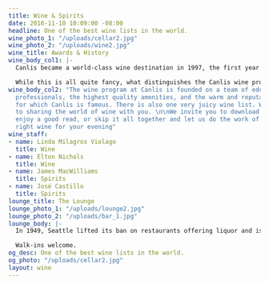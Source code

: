 ```yaml
---
title: Wine & Spirits
date: 2016-11-10 10:09:00 -08:00
headline: One of the best wine lists in the world.
wine_photo_1: "/uploads/cellar2.jpg"
wine_photo_2: "/uploads/wine2.jpg"
wine_title: Awards & History
wine_body_col1: |-
  Canlis became a world-class wine destination in 1997, the first year of its 24 consecutive Wine Spectator Magazine Grand Awards. The restaurant is one of a handful in the world to be trusted with the honor for that length of time. In 2017, our wine program took home the James Beard award for <a href="https://seattle.eater.com/2017/5/2/15517450/james-beard-award-2017-canlis-wine" target="_blank">Outstanding Wine Program</a>. Since then, it has helped train four Master Sommeliers and nine advanced sommeliers. We’ve produced wines with Alois Kracher, Buty, Jean Milan, Hirsch, and Guiborat & Fils. We’ve routinely played hosts to the best winemakers and wineries in the world, like Château Latour, Grace Family, Penfolds, Cayuse, Piero Antinori, Angelo Gaja and Maria López de Heredia.

  While this is all quite fancy, what distinguishes the Canlis wine program and the sommeliers who run it is their singular ability to relate to other people, particularly those who just like to enjoy a bottle with dinner, and then move on.
wine_body_col2: "The wine program at Canlis is founded on a team of educated wine
  professionals, the highest quality amenities, and the warm and reputable service
  for which Canlis is famous. There is also one very juicy wine list. We look forward
  to sharing the world of wine with you. \n\nWe invite you to download the list and
  enjoy a good read, or skip it all together and let us do the work of finding the
  right wine for your evening"
wine_staff:
- name: Linda Milagros Violago
  title: Wine
- name: Elton Nichols
  title: Wine
- name: James MacWilliams
  title: Spirits
- name: José Castillo
  title: Spirits
lounge_title: The Lounge
lounge_photo_1: "/uploads/lounge2.jpg"
lounge_photo_2: "/uploads/bar_1.jpg"
lounge_body: |-
  In 1949, Seattle lifted its ban on restaurants offering liquor and issued Canlis the first license to sell.  With a live piano nightly and the best barman in town, a new era of the cocktail was born. Since then, as far as we’re concerned, it’s only gotten better.

  Walk-ins welcome.
og_desc: One of the best wine lists in the world.
og_photo: "/uploads/cellar2.jpg"
layout: wine
---
```


